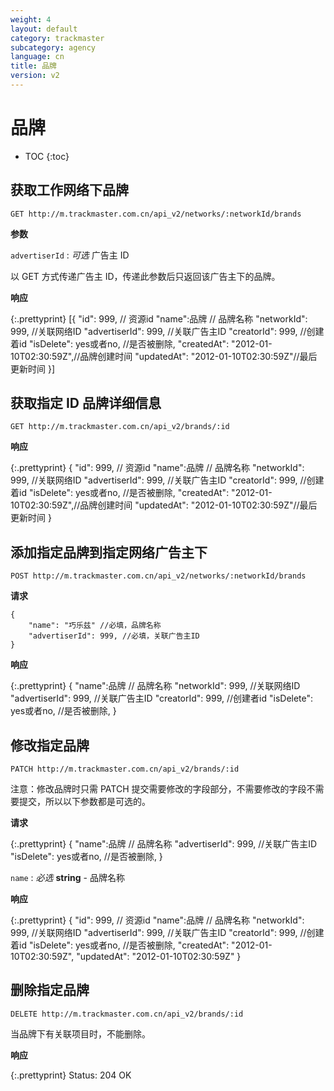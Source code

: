 ```yaml
---
weight: 4
layout: default
category: trackmaster
subcategory: agency
language: cn
title: 品牌
version: v2
---
```


# 品牌 #

* TOC
{:toc}


## 获取工作网络下品牌

    GET http://m.trackmaster.com.cn/api_v2/networks/:networkId/brands

**参数**

`advertiserId`
: _可选_ 广告主 ID

以 GET 方式传递广告主 ID，传递此参数后只返回该广告主下的品牌。


**响应**

{:.prettyprint}
    [{
        "id": 999, // 资源id
        "name":品牌 // 品牌名称
        "networkId": 999, //关联网络ID
        "advertiserId": 999, //关联广告主ID
        "creatorId": 999, //创建着id
        "isDelete": yes或者no, //是否被删除,
        "createdAt": "2012-01-10T02:30:59Z",//品牌创建时间
        "updatedAt": "2012-01-10T02:30:59Z"//最后更新时间
    }]


## 获取指定 ID 品牌详细信息

    GET http://m.trackmaster.com.cn/api_v2/brands/:id

**响应**

{:.prettyprint}
    {
        "id": 999, // 资源id
        "name":品牌 // 品牌名称
        "networkId": 999, //关联网络ID
        "advertiserId": 999, //关联广告主ID
        "creatorId": 999, //创建着id
        "isDelete": yes或者no, //是否被删除,
        "createdAt": "2012-01-10T02:30:59Z",//品牌创建时间
        "updatedAt": "2012-01-10T02:30:59Z"//最后更新时间
    }

## 添加指定品牌到指定网络广告主下

    POST http://m.trackmaster.com.cn/api_v2/networks/:networkId/brands

**请求**

    {
        "name": "巧乐兹" //必填，品牌名称
        "advertiserId": 999, //必填，关联广告主ID
    }

**响应**

{:.prettyprint}
    {
        "name":品牌 // 品牌名称
        "networkId": 999, //关联网络ID
        "advertiserId": 999, //关联广告主ID
        "creatorId": 999, //创建者id
        "isDelete": yes或者no, //是否被删除,
    }


## 修改指定品牌

    PATCH http://m.trackmaster.com.cn/api_v2/brands/:id
    
注意：修改品牌时只需 PATCH 提交需要修改的字段部分，不需要修改的字段不需要提交，所以以下参数都是可选的。    

**请求**

{:.prettyprint}
    {
        "name":品牌 // 品牌名称
        "advertiserId": 999, //关联广告主ID
        "isDelete": yes或者no, //是否被删除,
    }

`name`
: _必选_ **string** - 品牌名称


**响应**

{:.prettyprint}
    {
        "id": 999, // 资源id
        "name":品牌 // 品牌名称
        "networkId": 999, //关联网络ID
        "advertiserId": 999, //关联广告主ID
        "creatorId": 999, //创建着id
        "isDelete": yes或者no, //是否被删除,
        "createdAt": "2012-01-10T02:30:59Z",
        "updatedAt": "2012-01-10T02:30:59Z"
    }


## 删除指定品牌

    DELETE http://m.trackmaster.com.cn/api_v2/brands/:id

当品牌下有关联项目时，不能删除。

**响应**

{:.prettyprint}
    Status: 204 OK

